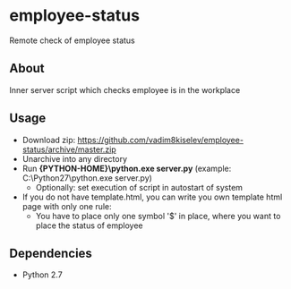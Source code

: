 employee-status
=======
Remote check of employee status

## About
Inner server script which checks employee is in the workplace

## Usage
- Download zip: https://github.com/vadim8kiselev/employee-status/archive/master.zip
- Unarchive into any directory
- Run **{PYTHON-HOME}\python.exe server.py** (example: C:\Python27\python.exe server.py)
  - Optionally: set execution of script in autostart of system 
- If you do not have template.html, you can write you own template html page with only one rule:
  - You have to place only one symbol '$' in place, where you want to place the status of employee

## Dependencies
- Python 2.7
